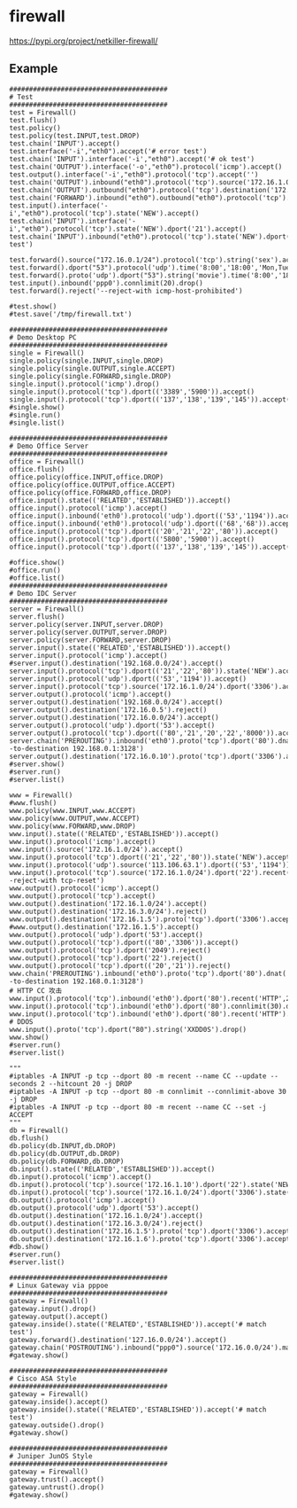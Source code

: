 firewall
========

https://pypi.org/project/netkiller-firewall/

Example
-------

    ########################################
    # Test
    ########################################
    test = Firewall()
    test.flush()
    test.policy()
    test.policy(test.INPUT,test.DROP)
    test.chain('INPUT').accept()
    test.interface('-i',"eth0").accept('# error test')
    test.chain('INPUT').interface('-i',"eth0").accept('# ok test')
    test.chain('OUTPUT').interface('-o',"eth0").protocol('icmp').accept()
    test.output().interface('-i',"eth0").protocol('tcp').accept('')
    test.chain('OUTPUT').inbound("eth0").protocol('tcp').source('172.16.1.0/24').accept('')
    test.chain('OUTPUT').outbound("eth0").protocol('tcp').destination('172.16.1.1').accept('')
    test.chain('FORWARD').inbound("eth0").outbound("eth0").protocol('tcp').source('172.16.1.0/24').destination('172.16.1.1').accept()
    test.input().interface('-i',"eth0").protocol('tcp').state('NEW').accept()
    test.chain('INPUT').interface('-i',"eth0").protocol('tcp').state('NEW').dport('21').accept()
    test.chain('INPUT').inbound("eth0").protocol('tcp').state('NEW').dport(('3306','1152','5432')).accept('multiport test')
    
    test.forward().source("172.16.0.1/24").protocol('tcp').string('sex').accept()
    test.forward().dport("53").protocol('udp').time('8:00','18:00','Mon,Tue,Wed,Thu,Fri,Sat').accept()
    test.forward().proto('udp').dport("53").string('movie').time('8:00','18:00','Mon,Tue,Wed,Thu,Fri,Sat').accept()
    test.input().inbound('ppp0').connlimit(20).drop()
    test.forward().reject('--reject-with icmp-host-prohibited')
    
    #test.show()
    #test.save('/tmp/firewall.txt')
    
    ########################################
    # Demo Desktop PC
    ########################################
    single = Firewall()
    single.policy(single.INPUT,single.DROP)
    single.policy(single.OUTPUT,single.ACCEPT)
    single.policy(single.FORWARD,single.DROP)
    single.input().protocol('icmp').drop()
    single.input().protocol('tcp').dport(('3389','5900')).accept()
    single.input().protocol('tcp').dport(('137','138','139','145')).accept()
    #single.show()
    #single.run()
    #single.list()
    
    ########################################
    # Demo Office Server
    ########################################
    office = Firewall()
    office.flush()
    office.policy(office.INPUT,office.DROP)
    office.policy(office.OUTPUT,office.ACCEPT)
    office.policy(office.FORWARD,office.DROP)
    office.input().state(('RELATED','ESTABLISHED')).accept()
    office.input().protocol('icmp').accept()
    office.input().inbound('eth0').protocol('udp').dport(('53','1194')).accept()
    office.input().inbound('eth0').protocol('udp').dport(('68','68')).accept()
    office.input().protocol('tcp').dport(('20','21','22','80')).accept()
    office.input().protocol('tcp').dport(('5800','5900')).accept()
    office.input().protocol('tcp').dport(('137','138','139','145')).accept()
    
    #office.show()
    #office.run()
    #office.list()
    ########################################
    # Demo IDC Server
    ########################################
    server = Firewall()
    server.flush()
    server.policy(server.INPUT,server.DROP)
    server.policy(server.OUTPUT,server.DROP)
    server.policy(server.FORWARD,server.DROP)
    server.input().state(('RELATED','ESTABLISHED')).accept()
    server.input().protocol('icmp').accept()
    #server.input().destination('192.168.0.0/24').accept()
    server.input().protocol('tcp').dport(('21','22','80')).state('NEW').accept()
    server.input().protocol('udp').dport(('53','1194')).accept()
    server.input().protocol('tcp').source('172.16.1.0/24').dport('3306').accept()
    server.output().protocol('icmp').accept()
    server.output().destination('192.168.0.0/24').accept()
    server.output().destination('172.16.0.5').reject()
    server.output().destination('172.16.0.0/24').accept()
    server.output().protocol('udp').dport('53').accept()
    server.output().protocol('tcp').dport(('80','21','20','22','8000')).accept()
    server.chain('PREROUTING').inbound('eth0').proto('tcp').dport('80').dnat('--to-destination 192.168.0.1:3128')
    server.output().destination('172.16.0.10').proto('tcp').dport('3306').accept()
    #server.show()
    #server.run()
    #server.list()
    
    www = Firewall()
    #www.flush()
    www.policy(www.INPUT,www.ACCEPT)
    www.policy(www.OUTPUT,www.ACCEPT)
    www.policy(www.FORWARD,www.DROP)
    www.input().state(('RELATED','ESTABLISHED')).accept()
    www.input().protocol('icmp').accept()
    www.input().source('172.16.1.0/24').accept()
    www.input().protocol('tcp').dport(('21','22','80')).state('NEW').accept()
    www.input().protocol('udp').source('113.106.63.1').dport(('53','1194')).accept()
    www.input().protocol('tcp').source('172.16.1.0/24').dport('22').recent('SSH',60,5).reject('--reject-with tcp-reset')
    www.output().protocol('icmp').accept()
    www.output().protocol('tcp').accept()
    www.output().destination('172.16.1.0/24').accept()
    www.output().destination('172.16.3.0/24').reject()
    www.output().destination('172.16.1.5').proto('tcp').dport('3306').accept()
    #www.output().destination('172.16.1.5').accept()
    www.output().protocol('udp').dport('53').accept()
    www.output().protocol('tcp').dport(('80','3306')).accept()
    www.output().protocol('tcp').dport('2049').reject()
    www.output().protocol('tcp').dport('22').reject()
    www.output().protocol('tcp').dport(('20','21')).reject()
    www.chain('PREROUTING').inbound('eth0').proto('tcp').dport('80').dnat('--to-destination 192.168.0.1:3128')
    # HTTP CC 攻击
    www.input().protocol('tcp').inbound('eth0').dport('80').recent('HTTP',2,20).drop()
    www.input().protocol('tcp').inbound('eth0').dport('80').connlimit(30).drop()
    www.input().protocol('tcp').inbound('eth0').dport('80').recent('HTTP').accept()
    # DDOS
    www.input().proto('tcp').dport("80").string('XXDD0S').drop()
    www.show()
    #server.run()
    #server.list()
    
    """
    #iptables -A INPUT -p tcp --dport 80 -m recent --name CC --update --seconds 2 --hitcount 20 -j DROP
    #iptables -A INPUT -p tcp --dport 80 -m connlimit --connlimit-above 30 -j DROP
    #iptables -A INPUT -p tcp --dport 80 -m recent --name CC --set -j ACCEPT
    """
    db = Firewall()
    db.flush()
    db.policy(db.INPUT,db.DROP)
    db.policy(db.OUTPUT,db.DROP)
    db.policy(db.FORWARD,db.DROP)
    db.input().state(('RELATED','ESTABLISHED')).accept()
    db.input().protocol('icmp').accept()
    db.input().protocol('tcp').source('172.16.1.10').dport('22').state('NEW').accept()
    db.input().protocol('tcp').source('172.16.1.0/24').dport('3306').state('NEW').accept()
    db.output().protocol('icmp').accept()
    db.output().protocol('udp').dport('53').accept()
    db.output().destination('172.16.1.0/24').accept()
    db.output().destination('172.16.3.0/24').reject()
    db.output().destination('172.16.1.5').proto('tcp').dport('3306').accept()
    db.output().destination('172.16.1.6').proto('tcp').dport('3306').accept()
    #db.show()
    #server.run()
    #server.list()
    
    ########################################
    # Linux Gateway via pppoe
    ########################################
    gateway = Firewall()
    gateway.input().drop()
    gateway.output().accept()
    gateway.inside().state(('RELATED','ESTABLISHED')).accept('# match test')
    gateway.forward().destination('127.16.0.0/24').accept()
    gateway.chain('POSTROUTING').inbound("ppp0").source('172.16.0.0/24').masquerade()
    #gateway.show()
    
    ########################################
    # Cisco ASA Style
    ########################################
    gateway = Firewall()
    gateway.inside().accept()
    gateway.inside().state(('RELATED','ESTABLISHED')).accept('# match test')
    gateway.outside().drop()
    #gateway.show()
    
    ########################################
    # Juniper JunOS Style
    ########################################
    gateway = Firewall()
    gateway.trust().accept()
    gateway.untrust().drop()
    #gateway.show()
